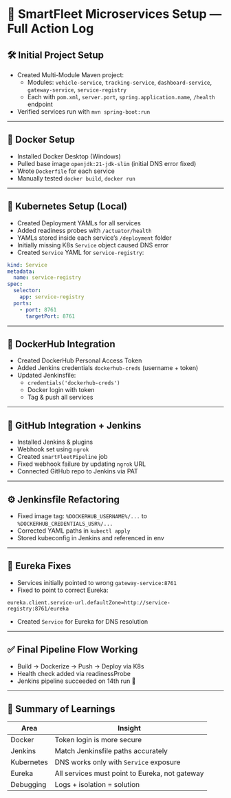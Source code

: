 # 🚀 SmartFleet Microservices Setup — Full Action Log

## 🛠️ Initial Project Setup
- Created Multi-Module Maven project:
    - Modules: `vehicle-service`, `tracking-service`, `dashboard-service`, `gateway-service`, `service-registry`
    - Each with `pom.xml`, `server.port`, `spring.application.name`, `/health` endpoint
- Verified services run with `mvn spring-boot:run`

---

## 🐳 Docker Setup
- Installed Docker Desktop (Windows)
- Pulled base image `openjdk:21-jdk-slim` (initial DNS error fixed)
- Wrote `Dockerfile` for each service
- Manually tested `docker build`, `docker run`

---

## 🧪 Kubernetes Setup (Local)
- Created Deployment YAMLs for all services
- Added readiness probes with `/actuator/health`
- YAMLs stored inside each service’s `/deployment` folder
- Initially missing K8s `Service` object caused DNS error
- Created `Service` YAML for `service-registry`:
```yaml
kind: Service
metadata:
  name: service-registry
spec:
  selector:
    app: service-registry
  ports:
    - port: 8761
      targetPort: 8761
```

---

## 🔐 DockerHub Integration
- Created DockerHub Personal Access Token
- Added Jenkins credentials `dockerhub-creds` (username + token)
- Updated Jenkinsfile:
    - `credentials('dockerhub-creds')`
    - Docker login with token
    - Tag & push all services

---

## 🔄 GitHub Integration + Jenkins
- Installed Jenkins & plugins
- Webhook set using `ngrok`
- Created `smartFleetPipeline` job
- Fixed webhook failure by updating `ngrok` URL
- Connected GitHub repo to Jenkins via PAT

---

## ⚙️ Jenkinsfile Refactoring
- Fixed image tag: `%DOCKERHUB_USERNAME%/...` to `%DOCKERHUB_CREDENTIALS_USR%/...`
- Corrected YAML paths in `kubectl apply`
- Stored kubeconfig in Jenkins and referenced in env

---

## 🧠 Eureka Fixes
- Services initially pointed to wrong `gateway-service:8761`
- Fixed to point to correct Eureka:
```properties
eureka.client.service-url.defaultZone=http://service-registry:8761/eureka
```
- Created `Service` for Eureka for DNS resolution

---

## ✅ Final Pipeline Flow Working
- Build → Dockerize → Push → Deploy via K8s
- Health check added via readinessProbe
- Jenkins pipeline succeeded on 14th run 🎉

---

## 🧾 Summary of Learnings

| Area        | Insight |
|-------------|---------|
| Docker      | Token login is more secure |
| Jenkins     | Match Jenkinsfile paths accurately |
| Kubernetes  | DNS works only with `Service` exposure |
| Eureka      | All services must point to Eureka, not gateway |
| Debugging   | Logs + isolation = solution |